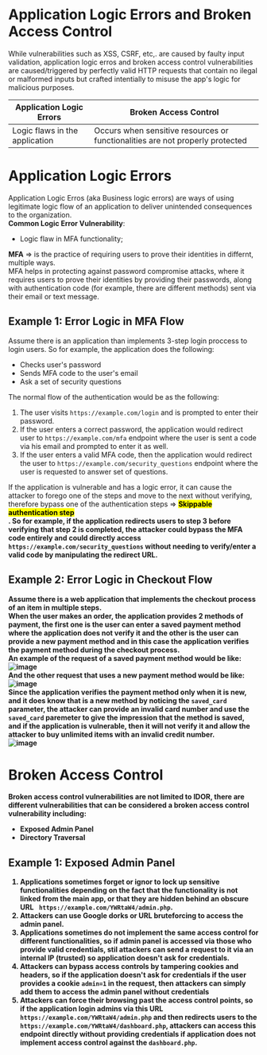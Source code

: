 # Application Logic Errors and Broken Access Control
While vulnerabilities such as XSS, CSRF, etc,. are caused by faulty input validation, application logic erros and broken access control vulnerabilities are caused/triggered by perfectly valid HTTP requests that contain no ilegal or malformed inputs but crafted intentially to misuse the app's logic for malicious purposes.</br>

|Application Logic Errors|Broken Access Control|
|------|-------|
|Logic flaws in the application | Occurs when sensitive resources or functionalities are not properly protected|

# Application Logic Errors
Application Logic Erros (aka Business logic errors) are ways of using legitimate logic flow of an application to deliver unintended consequences to the organization.</br>
**Common Logic Error Vulnerability**:
- Logic flaw in MFA functionality;

**MFA** => is the practice of requiring users to prove their identities in differnt, multiple ways.</br>
MFA helps in protecting against password compromise attacks, where it requires users to prove their identities by providing their passwords, along with authentication code (for example, there are different methods) sent via their email or text message. </br>

## Example 1: Error Logic in MFA Flow
Assume there is an application than implements 3-step login proccess to login users. So for example, the application does the following:
- Checks user's password
- Sends MFA code to the user's email
- Ask a set of security questions </br>

The normal flow of the authentication would be as the following:
1. The user visits `https://example.com/login` and is prompted to enter their password.
2. If the user enters a correct password, the application would redirect user to `https://example.com/mfa` endpoint where the user is sent a code via his email and prompted to enter it as well.
3. If the user enters a valid MFA code, then the application would redirect the user to `https://example.com/security_questions` endpoint where the user is requested to answer set of questions. </br>

If the application is vulnerable and has a logic error, it can cause the attacker to forego one of the steps and move to the next without verifying, therefore bypass one of the authentication steps => <mark><strong>Skippable authentication step<strong> </mark></br>.
So for example, if the application redirects users to step 3 before verifying that step 2 is completed, the attacker could bypass the MFA code entirely and could directly access `https://example.com/security_questions` without needing to verify/enter a valid code by manipulating the redirect URL.</br>

## Example 2: Error Logic in Checkout Flow
Assume there is a web application that implements the checkout process of an item in multiple steps.</br> When the user makes an order, the application provides 2 methods of payment, the first one is the user can enter a saved payment method where the application does not verify it and the other is the user can provide a new payment method and in this case the application verifies the payment method during the checkout process. </br>
**An example of the request of a saved payment method would be like:** </br>
![image](https://github.com/user-attachments/assets/2dbdee52-afea-448c-a4e5-805464f99c8b) </br>
**And the other request that uses a new payment method would be like:** </br>
![image](https://github.com/user-attachments/assets/c7e3689e-6e39-4740-a24a-037b5b05475d) </br>
Since the application verifies the payment method only when it is new, and it does know that is a new method by noticing the `saved_card` parameter, the attacker can provide an invalid card number and use the `saved_card` paremeter to give the impression that the method is saved, and if the application is vulnerable, then it will not verify it and allow the attacker to buy unlimited items with an invalid credit number.</br>
![image](https://github.com/user-attachments/assets/96472a2e-56e7-46fc-8778-887f58bfb5a8)</br>

# Broken Access Control

Broken access control vulnerabilities are not limited to IDOR, there are different vulnerabilities that can be considered a broken access control vulnerability including:
- Exposed Admin Panel
- Directory Traversal </br>
## Example 1: Exposed Admin Panel
1. Applications sometimes forget or ignor to lock up sensitive functionalities depending on the fact that the functionality is not linked from the main app, or that they are hidden behind an obscure URL ` https://example.com/YWRtaW4/admin.php`.
  2. Attackers can use Google dorks or URL bruteforcing to access the admin panel.
2. Applications sometimes do not implement the same access control for different functionalities, so if admin panel is accessed via those who provide valid credentials, stil attackers can send a request to it via an internal IP (trusted) so application doesn't ask for credentials.
3. Attackers can bypass access controls by tampering cookies and headers, so if the application doesn't ask for credentials if the user provides a cookie `admin=1` in the request, then attackers can simply add them to access the admin panel without credentials
4. Attackers can force their browsing past the access control points, so if the application login admins via this URL ` https://example.com/YWRtaW4/admin.php` and then redirects users to the ` https://example.com/YWRtaW4/dashboard.php`, attackers can access this endpoint directly without providing credentials if application does not implement access control against the `dashboard.php`. </br>




